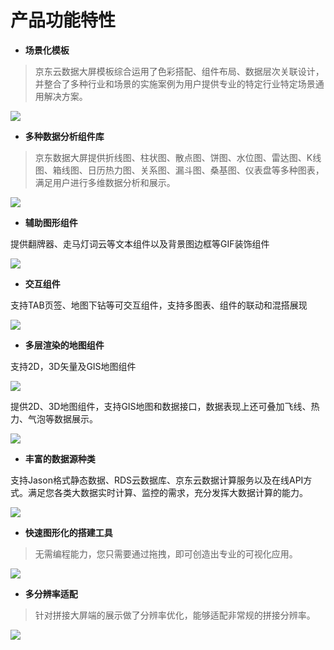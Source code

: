 产品功能特性
============

-   **场景化模板**

>   京东云数据大屏模板综合运用了色彩搭配、组件布局、数据层次关联设计，并整合了多种行业和场景的实施案例为用户提供专业的特定行业特定场景通用解决方案。

![](https://github.com/jdcloudcom/cn/blob/edit/image/Data-Visualization/media/303c02bb350108116f1fe2520c25030d.png)



-   **多种数据分析组件库**

>   京东数据大屏提供折线图、柱状图、散点图、饼图、水位图、雷达图、K线图、箱线图、日历热力图、关系图、漏斗图、桑基图、仪表盘等多种图表，满足用户进行多维数据分析和展示。



![](https://github.com/jdcloudcom/cn/blob/edit/image/Data-Visualization/media/de83b4613ef8b0d6747bf3ca111db336.png)

-   **辅助图形组件**

提供翻牌器、走马灯词云等文本组件以及背景图边框等GIF装饰组件

![](https://github.com/jdcloudcom/cn/blob/edit/image/Data-Visualization/media/cfcac3c2c22f44c6241646f3f1e0eaa8.png)



-   **交互组件**

支持TAB页签、地图下钻等可交互组件，支持多图表、组件的联动和混搭展现

![](https://github.com/jdcloudcom/cn/blob/edit/image/Data-Visualization/media/d9d368c5635cbe969b84ad3e452d1599.png)



-   **多层渲染的地图组件**

支持2D，3D矢量及GIS地图组件

![](https://github.com/jdcloudcom/cn/blob/edit/image/Data-Visualization/media/aad2ede334c8dbed01df102c34422856.png)



提供2D、3D地图组件，支持GIS地图和数据接口，数据表现上还可叠加飞线、热力、气泡等数据展示。

![](https://github.com/jdcloudcom/cn/blob/edit/image/Data-Visualization/media/db850208dc15ec00d8763134b78150dd.png)



-   **丰富的数据源种类**

支持Jason格式静态数据、RDS云数据库、京东云数据计算服务以及在线API方式。满足您各类大数据实时计算、监控的需求，充分发挥大数据计算的能力。

![](https://github.com/jdcloudcom/cn/blob/edit/image/Data-Visualization/media/46f8c64be9ad0da6f15959ae9cb42436.png)



-   **快速图形化的搭建工具**

>   无需编程能力，您只需要通过拖拽，即可创造出专业的可视化应用。

![](https://github.com/jdcloudcom/cn/blob/edit/image/Data-Visualization/media/fcf67d9c902af501f8bb3f350c82366f.png)



-   **多分辨率适配**

>   针对拼接大屏端的展示做了分辨率优化，能够适配非常规的拼接分辨率。

![](https://github.com/jdcloudcom/cn/blob/edit/image/Data-Visualization/media/44474d60ec69da4b8e9708c7cf0a41a7.png)

